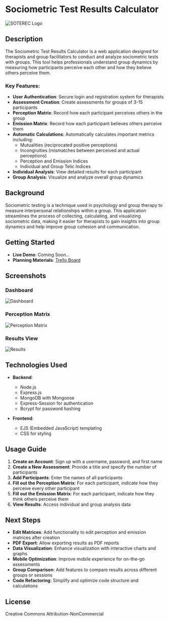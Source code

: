 # Sociometric Test Results Calculator

<img src="soterec-logo.svg" alt="SOTEREC Logo"/>

## Description

The Sociometric Test Results Calculator is a web application designed for therapists and group facilitators to conduct and analyze sociometric tests with groups. This tool helps professionals understand group dynamics by measuring how participants perceive each other and how they believe others perceive them.

### Key Features:

- **User Authentication**: Secure login and registration system for therapists
- **Assessment Creation**: Create assessments for groups of 3-15 participants
- **Perception Matrix**: Record how each participant perceives others in the group
- **Emission Matrix**: Record how each participant believes others perceive them
- **Automatic Calculations**: Automatically calculates important metrics including:
  - Mutualities (reciprocated positive perceptions)
  - Incongruities (mismatches between perceived and actual perceptions)
  - Perception and Emission Indices
  - Individual and Group Telic Indices
- **Individual Analysis**: View detailed results for each participant
- **Group Analysis**: Visualize and analyze overall group dynamics

## Background

Sociometric testing is a technique used in psychology and group therapy to measure interpersonal relationships within a group. This application streamlines the process of collecting, calculating, and visualizing sociometric data, making it easier for therapists to gain insights into group dynamics and help improve group cohesion and communication.

## Getting Started

- **Live Demo**: Coming Soon...
- **Planning Materials**: [Trello Board](https://trello.com/b/UYYlVru6/men-stack-crud-app-project)

## Screenshots

### Dashboard
![Dashboard](https://i.imgur.com/placeholder-dashboard.png)

### Perception Matrix
![Perception Matrix](https://i.imgur.com/placeholder-matrix.png)

### Results View
![Results](https://i.imgur.com/placeholder-results.png)

## Technologies Used

- **Backend**:
  - Node.js
  - Express.js
  - MongoDB with Mongoose
  - Express-Session for authentication
  - Bcrypt for password hashing
  
- **Frontend**:
  - EJS (Embedded JavaScript) templating
  - CSS for styling
  
## Usage Guide

1. **Create an Account**: Sign up with a username, password, and first name
2. **Create a New Assessment**: Provide a title and specify the number of participants
3. **Add Participants**: Enter the names of all participants
4. **Fill out the Perception Matrix**: For each participant, indicate how they perceive every other participant
5. **Fill out the Emission Matrix**: For each participant, indicate how they think others perceive them
6. **View Results**: Access individual and group analysis data

## Next Steps

- **Edit Matrices**: Add functionality to edit perception and emission matrices after creation
- **PDF Export**: Allow exporting results as PDF reports
- **Data Visualization**: Enhance visualization with interactive charts and graphs
- **Mobile Optimization**: Improve mobile experience for on-the-go assessments
- **Group Comparison**: Add features to compare results across different groups or sessions
- **Code Refactoring**: Simplify and optimize code structure and calculations

## License

Creative Commons Attribution-NonCommercial